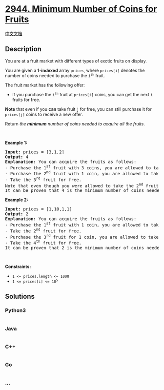 # [2944. Minimum Number of Coins for Fruits](https://leetcode.com/problems/minimum-number-of-coins-for-fruits)

[中文文档](/solution/2900-2999/2944.Minimum%20Number%20of%20Coins%20for%20Fruits/README.md)

## Description

<p>You are at a fruit market with different types of exotic fruits on display.</p>

<p>You are given a <strong>1-indexed</strong> array <code>prices</code>, where <code>prices[i]</code> denotes the number of coins needed to purchase the <code>i<sup>th</sup></code> fruit.</p>

<p>The fruit market has the following offer:</p>

<ul>
	<li>If you purchase the <code>i<sup>th</sup></code> fruit at <code>prices[i]</code> coins, you can get the next <code>i</code> fruits for free.</li>
</ul>

<p><strong>Note</strong> that even if you <strong>can</strong> take fruit <code>j</code> for free, you can still purchase it for <code>prices[j]</code> coins to receive a new offer.</p>

<p>Return <em>the <strong>minimum</strong> number of coins needed to acquire all the fruits</em>.</p>

<p>&nbsp;</p>
<p><strong class="example">Example 1:</strong></p>

<pre>
<strong>Input:</strong> prices = [3,1,2]
<strong>Output:</strong> 4
<strong>Explanation:</strong> You can acquire the fruits as follows:
- Purchase the 1<sup>st</sup> fruit with 3 coins, you are allowed to take the 2<sup>nd</sup> fruit for free.
- Purchase the 2<sup>nd</sup> fruit with 1 coin, you are allowed to take the 3<sup>rd</sup> fruit for free.
- Take the 3<sup>rd</sup> fruit for free.
Note that even though you were allowed to take the 2<sup>nd</sup> fruit for free, you purchased it because it is more optimal.
It can be proven that 4 is the minimum number of coins needed to acquire all the fruits.
</pre>

<p><strong class="example">Example 2:</strong></p>

<pre>
<strong>Input:</strong> prices = [1,10,1,1]
<strong>Output:</strong> 2
<strong>Explanation:</strong> You can acquire the fruits as follows:
- Purchase the 1<sup>st</sup> fruit with 1 coin, you are allowed to take the 2<sup>nd</sup> fruit for free.
- Take the 2<sup>nd</sup> fruit for free.
- Purchase the 3<sup>rd</sup> fruit for 1 coin, you are allowed to take the 4<sup>th</sup> fruit for free.
- Take the 4<sup>t</sup><sup>h</sup> fruit for free.
It can be proven that 2 is the minimum number of coins needed to acquire all the fruits.
</pre>

<p>&nbsp;</p>
<p><strong>Constraints:</strong></p>

<ul>
	<li><code>1 &lt;= prices.length &lt;= 1000</code></li>
	<li><code>1 &lt;= prices[i] &lt;= 10<sup>5</sup></code></li>
</ul>

## Solutions

<!-- tabs:start -->

### **Python3**

```python

```

### **Java**

```java

```

### **C++**

```cpp

```

### **Go**

```go

```

### **...**

```

```

<!-- tabs:end -->
